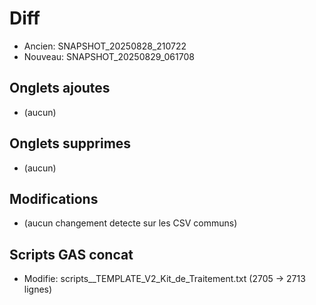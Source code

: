 ﻿# Diff
- Ancien: SNAPSHOT_20250828_210722
- Nouveau: SNAPSHOT_20250829_061708

## Onglets ajoutes
- (aucun)

## Onglets supprimes
- (aucun)

## Modifications
- (aucun changement detecte sur les CSV communs)

## Scripts GAS concat
- Modifie: scripts__TEMPLATE_V2_Kit_de_Traitement.txt (2705 -> 2713 lignes)

